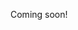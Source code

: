 Coming soon!

<!--

type-1/2 business decisions: https://www.businessinsider.com/jeff-bezos-on-type-1-and-type-2-decisions-2016-4

-->
